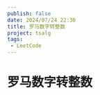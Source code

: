 ```yaml
---
publish: false
date: 2024/07/24 22:30
title: 罗马数字转整数
project: tsalg
tags:
 - LeetCode
---
```


# 罗马数字转整数
